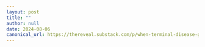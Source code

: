 ```yaml
---
layout: post
title: ""
author: null
date: 2024-08-06
canonical_url: https://thereveal.substack.com/p/when-terminal-disease-got-the-mad
---
```


